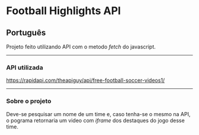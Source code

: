# Football Highlights API


<h2>Português</h2>

Projeto feito utilizando API com o metodo _fetch_ do javascript.

<hr>

<h3>API utilizada</h3>

https://rapidapi.com/theapiguy/api/free-football-soccer-videos1/

<hr>

<h3>Sobre o projeto</h3>

Deve-se pesquisar um nome de um time e, caso tenha-se o mesmo na API, o pograma retornaria um video com  _iframe_ dos destaques do jogo desse time.
